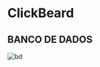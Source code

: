 # ClickBeard

## BANCO DE DADOS
![bd](https://user-images.githubusercontent.com/51290633/155901994-f96c4c73-331b-44fb-9fc4-2c81e01f6494.png)

